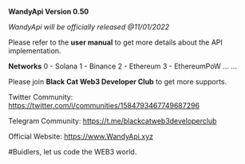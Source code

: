 
**WandyApi Version 0.50**

*WandyApi will be officially released @11/01/2022*

Please refer to the **user manual** to get more details about the API implementation.

**Networks** 0 - Solana   1 - Binance   2 - Ethereum   3 - EthereumPoW  ... ...

Please join **Black Cat Web3 Developer Club** to get more supports.

Twitter Community: https://twitter.com/i/communities/1584793467749687296

Telegram Community: https://t.me/blackcatweb3developerclub

Official Website: https://www.WandyApi.xyz

#Buidlers, let us code the WEB3 world.

